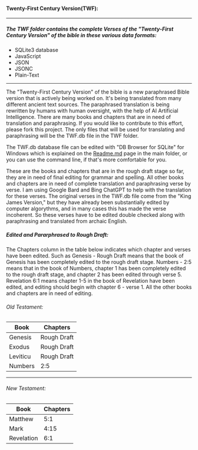 #### Twenty-First Century Version(TWF):
----
##### The TWF folder contains the complete Verses of the "Twenty-First Century Version" of the bible in these various data formats:
* SQLite3 database
* JavaScript
* JSON
* JSONC
* Plain-Text
---
The "Twenty-First Century Version" of the bible is a new paraphrased Bible version that is actively being worked on. It's being translated from many different ancient text sources. The paraphrased translation is being rewritten by humans with human oversight, with the help of AI Artificial Intelligence. There are many books and chapters that are in need of translation and paraphrasing. If you would like to contribute to this effort, please fork this project. The only files that will be used for translating and paraphrasing will be the TWF.db file in the TWF folder.

The TWF.db database file can be edited with "DB Browser for SQLite" for Windows which is explained on the <a href="../../Readme.md">Readme.md</a> page in the main folder, or you can use the command line, if that's more comfortable for you.

These are the books and chapters that are in the rough draft stage so far, they are in need of final editing for grammar and spelling. All other books and chapters are in need of complete translation and paraphrasing verse by verse. I am using Google Bard and Bing ChatGPT to help with the translation for these verses. The original verses in the TWF.db file come from the "King James Version," but they have already been substantially edited by computer algorythms, and in many cases this has made the verse incoherent. So these verses have to be edited double checked along with paraphrasing and translated from archaic English.
<br>
##### Edited and Pararphrased to Rough Draft:
The Chapters column in the table below indicates which chapter and verses have been edited. Such as Genesis - Rough Draft means that the book of Genesis has been completely edited to the rough draft stage. Numbers - 2:5 means that in the book of Numbers, chapter 1 has been completely edited to the rough draft stage, and chapter 2 has been edited through verse 5. Revelation 6:1 means chapter 1-5 in the book of Revelation have been edited, and editing should begin with chapter 6 - verse 1. All the other books and chapters are in need of editing.
###### Old Testament:
|Book|Chapters|
| --- | --- |
|Genesis|Rough Draft|
|Exodus|Rough Draft|
|Leviticu|Rough Draft|
|Numbers|2:5|

-------------------
###### New Testament:
|Book|Chapters|
| --- | --- |
|Matthew|5:1|
|Mark|4:15|
|Revelation|6:1|